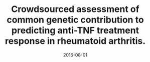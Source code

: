 ---
title: "Crowdsourced assessment of common genetic contribution to predicting anti-TNF treatment response in rheumatoid arthritis."
collection: publications
permalink: /publications/2016-08-01-Crowdsourced-assessment-of-common-genetic-contribution-to-predicting-anti-TNF-treatment-response-in-rheumatoid-arthritis
date: 2016-08-01
paperurl: 'https://doi.org/10.1038/ncomms12460'
citation: 'S.&nbsp;K. Sieberts, F.&nbsp;Zhu, J.&nbsp;García-García, E.&nbsp;Stahl, A.&nbsp;Pratap, G.&nbsp;Pandey, … L.&nbsp;M. Mangravite.
Crowdsourced assessment of common genetic contribution to predicting anti-<span class="bibtex-protected">TNF</span> treatment response in rheumatoid arthritis.
<em>Nature Comm.</em>, 7:12460, 2016.'
---